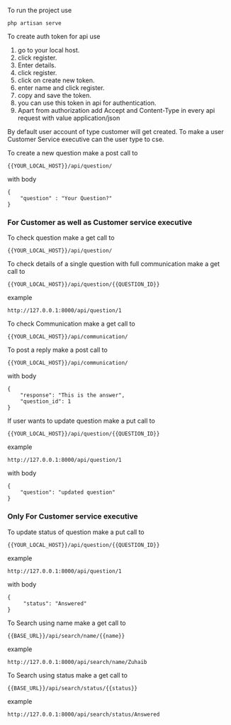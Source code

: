 To run the project use
```
php artisan serve
```

To create auth token for api use
1. go to your local host.
2. click register.
3. Enter details.
4. click register.
5. click on create new token.
6. enter name and click register.
7. copy and save the token.
8. you can use this token in api for authentication.
9. Apart from authorization add Accept and Content-Type in every api request with value application/json

By default user account of type customer will get created.
To make a user Customer Service executive can the user type to cse.


To create a new question 
make a post call to 
```
{{YOUR_LOCAL_HOST}}/api/question/
```
with body
```
{
    "question" : "Your Question?"
}
```
<h3>For Customer as well as Customer service executive</h3>

To check question
make a get call to 
```
{{YOUR_LOCAL_HOST}}/api/question/
```

To check details of a single question with full communication
make a get call to 
```
{{YOUR_LOCAL_HOST}}/api/question/{{QUESTION_ID}}
```
example
```
http://127.0.0.1:8000/api/question/1
```

To check Communication
make a get call to 
```
{{YOUR_LOCAL_HOST}}/api/communication/
```

To post a reply
make a post call to 
```
{{YOUR_LOCAL_HOST}}/api/communication/
```
with body
```
{
    "response": "This is the answer",
    "question_id": 1
}
```

If user wants to update question
make a put call to
```
{{YOUR_LOCAL_HOST}}/api/question/{{QUESTION_ID}}
```
example
```
http://127.0.0.1:8000/api/question/1
```
with body
```
{
    "question": "updated question"
}
```

<h3>Only For Customer service executive</h3>

To update status of question 
make a put call to
```
{{YOUR_LOCAL_HOST}}/api/question/{{QUESTION_ID}}
```
example
```
http://127.0.0.1:8000/api/question/1
```
with body
```
{
     "status": "Answered"
}
```
To Search using name
make a get call to
```
{{BASE_URL}}/api/search/name/{{name}}
```
example
```
http://127.0.0.1:8000/api/search/name/Zuhaib
```

To Search using status
make a get call to
```
{{BASE_URL}}/api/search/status/{{status}}
```
example
```
http://127.0.0.1:8000/api/search/status/Answered
```
